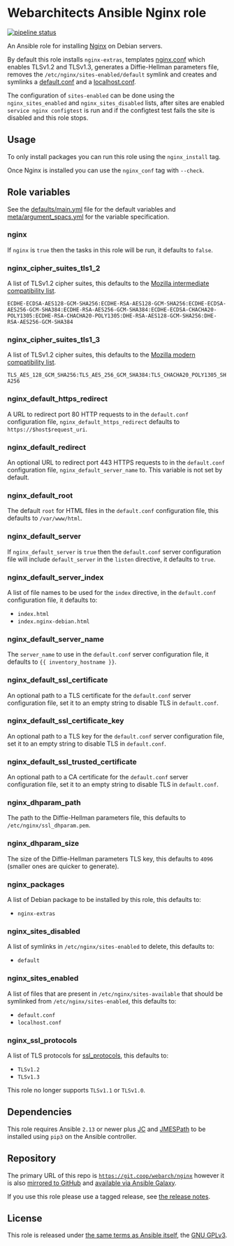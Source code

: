 # Webarchitects Ansible Nginx role 

[![pipeline status](https://git.coop/webarch/nginx/badges/master/pipeline.svg)](https://git.coop/webarch/nginx/-/commits/master)

An Ansible role for installing [Nginx](https://nginx.org/en/) on Debian servers.

By default this role installs `nginx-extras`, templates [nginx.conf](templates/nginx.conf.j2) which enables TLSv1.2 and TLSv1.3, generates a Diffie-Hellman parameters file, removes the `/etc/nginx/sites-enabled/default` symlink and creates and symlinks a [default.conf](templates/default.conf.j2) and a [localhost.conf](templates/localhost.conf.j2).

The configuration of `sites-enabled` can be done using the `nginx_sites_enabled` and `nginx_sites_disabled` lists, after sites are enabled `service nginx configtest` is run and if the configtest test fails the site is disabled and this role stops.

## Usage

To only install packages you can run this role using the `nginx_install` tag.

Once Nginx is installed you can use the `nginx_conf` tag with `--check`.

## Role variables

See the [defaults/main.yml](defaults/main.yml) file for the default variables and [meta/argument_spacs.yml](meta/argument_specs.yml) for the variable specification.

### nginx

If `nginx` is `true` then the tasks in this role will be run, it defaults to `false`.

### nginx_cipher_suites_tls1_2

A list of TLSv1.2 cipher suites, this defaults to the [Mozilla intermediate compatibility list](https://wiki.mozilla.org/Security/Server_Side_TLS#Intermediate_compatibility_.28recommended.29).

`ECDHE-ECDSA-AES128-GCM-SHA256:ECDHE-RSA-AES128-GCM-SHA256:ECDHE-ECDSA-AES256-GCM-SHA384:ECDHE-RSA-AES256-GCM-SHA384:ECDHE-ECDSA-CHACHA20-POLY1305:ECDHE-RSA-CHACHA20-POLY1305:DHE-RSA-AES128-GCM-SHA256:DHE-RSA-AES256-GCM-SHA384`

### nginx_cipher_suites_tls1_3

A list of TLSv1.2 cipher suites, this defaults to the [Mozilla modern compatibility list](https://wiki.mozilla.org/Security/Server_Side_TLS#Modern_compatibility).

`TLS_AES_128_GCM_SHA256:TLS_AES_256_GCM_SHA384:TLS_CHACHA20_POLY1305_SHA256`

### nginx_default_https_redirect

A URL to redirect port 80 HTTP requests to in the `default.conf` configuration file, `nginx_default_https_redirect` defaults to `https://$host$request_uri`.

### nginx_default_redirect

An optional URL to redirect port 443 HTTPS requests to in the `default.conf` configuration file, `nginx_default_server_name` to. This variable is not set by default.

### nginx_default_root

The default `root` for HTML files in the `default.conf` configuration file, this defaults to `/var/www/html`.

### nginx_default_server

If `nginx_default_server` is `true` then the `default.conf` server configuration file will include `default_server` in the `listen` directive, it defaults to `true`.

### nginx_default_server_index

A list of file names to be used for the `index` directive, in the `default.conf` configuration file, it defaults to:

* `index.html`
* `index.nginx-debian.html`

### nginx_default_server_name

The `server_name` to use in the `default.conf` server configuration file, it defaults to `{{ inventory_hostname }}`.

### nginx_default_ssl_certificate

An optional path to a TLS certificate for the `default.conf` server configuration file, set it to an empty string to disable TLS in `default.conf`.

### nginx_default_ssl_certificate_key

An optional path to a TLS key for the `default.conf` server configuration file, set it to an empty string to disable TLS in `default.conf`.

### nginx_default_ssl_trusted_certificate

An optional path to a CA certificate for the `default.conf` server configuration file, set it to an empty string to disable TLS in `default.conf`.

### nginx_dhparam_path

The path to the Diffie-Hellman parameters file, this defaults to `/etc/nginx/ssl_dhparam.pem`.

### nginx_dhparam_size

The size of the Diffie-Hellman parameters TLS key, this defaults to `4096` (smaller ones are quicker to generate).

### nginx_packages

A list of Debian package to be installed by this role, this defaults to:

* `nginx-extras`

### nginx_sites_disabled

A list of symlinks in `/etc/nginx/sites-enabled` to delete, this defaults to:

* `default`

### nginx_sites_enabled

A list of files that are present in `/etc/nginx/sites-available` that should be symlinked from `/etc/nginx/sites-enabled`, this defaults to:

* `default.conf`
* `localhost.conf`

### nginx_ssl_protocols

A list of TLS protocols for [ssl_protocols](https://nginx.org/en/docs/http/ngx_http_ssl_module.html#ssl_protocols), this defaults to:

* `TLSv1.2`
* `TLSv1.3`

This role no longer supports `TLSv1.1` or `TLSv1.0`.

## Dependencies

This role requires Ansible `2.13` or newer plus [JC](https://pypi.org/project/jc/) and [JMESPath](https://pypi.org/project/jmespath/) to be installed using `pip3` on the Ansible controller.

## Repository

The primary URL of this repo is [`https://git.coop/webarch/nginx`](https://git.coop/webarch/nginx) however it is also [mirrored to GitHub](https://github.com/webarch-coop/ansible-role-nginx) and [available via Ansible Galaxy](https://galaxy.ansible.com/chriscroome/nginx).
    
If you use this role please use a tagged release, see [the release notes](https://git.coop/webarch/nginx/-/releases).

## License

This role is released under [the same terms as Ansible itself](https://github.com/ansible/ansible/blob/devel/COPYING), the [GNU GPLv3](LICENSE).
